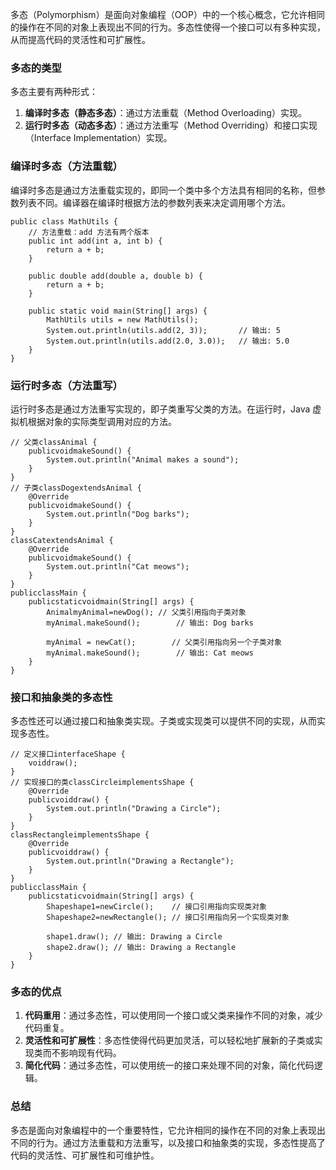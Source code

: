 多态（Polymorphism）是面向对象编程（OOP）中的一个核心概念，它允许相同的操作在不同的对象上表现出不同的行为。多态性使得一个接口可以有多种实现，从而提高代码的灵活性和可扩展性。
### 多态的类型
多态主要有两种形式：

1. **编译时多态（静态多态）**：通过方法重载（Method Overloading）实现。
2. **运行时多态（动态多态）**：通过方法重写（Method Overriding）和接口实现（Interface Implementation）实现。
### 编译时多态（方法重载）
编译时多态是通过方法重载实现的，即同一个类中多个方法具有相同的名称，但参数列表不同。编译器在编译时根据方法的参数列表来决定调用哪个方法。
```
public class MathUtils {
    // 方法重载：add 方法有两个版本
    public int add(int a, int b) {
        return a + b;
    }

    public double add(double a, double b) {
        return a + b;
    }

    public static void main(String[] args) {
        MathUtils utils = new MathUtils();
        System.out.println(utils.add(2, 3));       // 输出: 5
        System.out.println(utils.add(2.0, 3.0));   // 输出: 5.0
    }
}
```
### 运行时多态（方法重写）
运行时多态是通过方法重写实现的，即子类重写父类的方法。在运行时，Java 虚拟机根据对象的实际类型调用对应的方法。
```
// 父类classAnimal {
    publicvoidmakeSound() {
        System.out.println("Animal makes a sound");
    }
}
// 子类classDogextendsAnimal {
    @Override
    publicvoidmakeSound() {
        System.out.println("Dog barks");
    }
}
classCatextendsAnimal {
    @Override
    publicvoidmakeSound() {
        System.out.println("Cat meows");
    }
}
publicclassMain {
    publicstaticvoidmain(String[] args) {
        AnimalmyAnimal=newDog(); // 父类引用指向子类对象
        myAnimal.makeSound();        // 输出: Dog barks

        myAnimal = newCat();        // 父类引用指向另一个子类对象
        myAnimal.makeSound();        // 输出: Cat meows
    }
}
```
### 接口和抽象类的多态性
多态性还可以通过接口和抽象类实现。子类或实现类可以提供不同的实现，从而实现多态性。
```
// 定义接口interfaceShape {
    voiddraw();
}
// 实现接口的类classCircleimplementsShape {
    @Override
    publicvoiddraw() {
        System.out.println("Drawing a Circle");
    }
}
classRectangleimplementsShape {
    @Override
    publicvoiddraw() {
        System.out.println("Drawing a Rectangle");
    }
}
publicclassMain {
    publicstaticvoidmain(String[] args) {
        Shapeshape1=newCircle();    // 接口引用指向实现类对象
        Shapeshape2=newRectangle(); // 接口引用指向另一个实现类对象

        shape1.draw(); // 输出: Drawing a Circle
        shape2.draw(); // 输出: Drawing a Rectangle
    }
}
```
### 多态的优点

1. **代码重用**：通过多态性，可以使用同一个接口或父类来操作不同的对象，减少代码重复。
2. **灵活性和可扩展性**：多态性使得代码更加灵活，可以轻松地扩展新的子类或实现类而不影响现有代码。
3. **简化代码**：通过多态性，可以使用统一的接口来处理不同的对象，简化代码逻辑。
### 总结
多态是面向对象编程中的一个重要特性，它允许相同的操作在不同的对象上表现出不同的行为。通过方法重载和方法重写，以及接口和抽象类的实现，多态性提高了代码的灵活性、可扩展性和可维护性。
